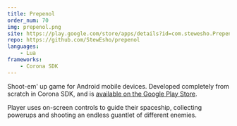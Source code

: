```yaml
---
title: Prepenol
order_num: 70
img: prepenol.png
site: https://play.google.com/store/apps/details?id=com.stewesho.Prepenol
repo: https://github.com/StewEsho/prepenol
languages:
    - Lua
frameworks:
    - Corona SDK
---
```

Shoot-em' up game for Android mobile devices. Developed completely from scratch in Corona SDK, and is <a href="https://play.google.com/store/apps/details?id=com.stewesho.Prepenol">available on the Google Play Store</a>. 

Player uses on-screen controls to guide their spaceship, collecting powerups and shooting an endless guantlet of different enemies. 